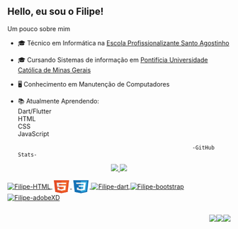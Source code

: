 ## Hello, eu sou o Filipe!
Um pouco sobre mim

- 🎓 Técnico em Informática na <a href="https://epsa.com.br" target="_blank"> Escola Profissionalizante Santo Agostinho </a>

- 🎓 Cursando Sistemas de informação em <a href="https://www.pucminas.br/" target="_blank"> Pontifícia Universidade Católica de Minas Gerais </a>

- 🖥 Conhecimento em Manutenção de Computadores

- 📚 Atualmente Aprendendo: <br>
Dart/Flutter <br>
HTML <br>
CSS <br>
JavaScript <br>

                                                             -GitHub Stats-
<div align="center">
  <a href="https://github.com/Filipeacacio1">
  <img height="155em" src="https://github-readme-stats.vercel.app/api?username=Filipeacacio1&show_icons=true&theme=highcontrast&include_all_commits=true&count_private=true"/>
  <img height="155em" src="https://github-readme-stats.vercel.app/api/top-langs/?username=Filipeacacio1&layout=compact&langs_count=7&theme=highcontrast"/>
</div>
<div style="display: inline_block"><br>
  <img align="center" alt="Filipe-HTML" height="30" width="300" src="https://upload.wikimedia.org/wikipedia/commons/8/89/HD_transparent_picture.png">
  <img align="center" alt="Filipe-HTML" height="30" width="40" src="https://raw.githubusercontent.com/devicons/devicon/master/icons/html5/html5-original.svg">
  <img align="center" alt="Filipe-CSS" height="30" width="40" src="https://raw.githubusercontent.com/devicons/devicon/master/icons/css3/css3-original.svg">
  <img align="center" alt="Filipe-dart" height="30" width="30" src="https://user-images.githubusercontent.com/26507463/53453892-49908900-3a04-11e9-9dce-77ed3d694326.png">
  <img align="center" alt="Filipe-bootstrap" height="40" width="60" src="https://i.stack.imgur.com/dMXbE.png">
  <img align="center" alt="Filipe-adobeXD" height="34" width="35" src="https://upload.wikimedia.org/wikipedia/commons/c/c2/Adobe_XD_CC_icon.svg">
  
</div>
  
  ##
  
<div> 
  <a href="https://instagram.com/filipeacacio1" target="_blank"><img align="right" src="https://img.shields.io/badge/-Instagram-%23E4405F?style=for-the-badge&logo=instagram&logoColor=white" target="_blank"></a>
  <a href = "filipeneopixforever05@gmail.com"><img align="right" src="https://img.shields.io/badge/-Gmail-%23333?style=for-the-badge&logo=gmail&logoColor=white" target="_blank"></a>
  <a href="https://www.linkedin.com" target="_blank"><img align="right" src="https://img.shields.io/badge/-LinkedIn-%230077B5?style=for-the-badge&logo=linkedin&logoColor=white" target="_blank"></a> 
 
</div>

